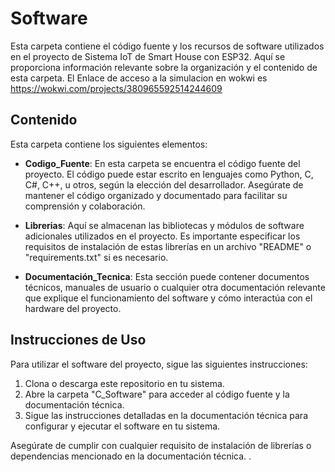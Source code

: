 # Software

Esta carpeta contiene el código fuente y los recursos de software utilizados en el proyecto de Sistema IoT de Smart House con ESP32. Aquí se proporciona información relevante sobre la organización y el contenido de esta carpeta.
El Enlace de acceso a la simulacion en wokwi es https://wokwi.com/projects/380965592514244609

## Contenido

Esta carpeta contiene los siguientes elementos:

- **Codigo_Fuente**: En esta carpeta se encuentra el código fuente del proyecto. El código puede estar escrito en lenguajes como Python, C, C#, C++, u otros, según la elección del desarrollador. Asegúrate de mantener el código organizado y documentado para facilitar su comprensión y colaboración.

- **Librerias**: Aquí se almacenan las bibliotecas y módulos de software adicionales utilizados en el proyecto. Es importante especificar los requisitos de instalación de estas librerías en un archivo "README" o "requirements.txt" si es necesario.

- **Documentación_Tecnica**: Esta sección puede contener documentos técnicos, manuales de usuario o cualquier otra documentación relevante que explique el funcionamiento del software y cómo interactúa con el hardware del proyecto.

## Instrucciones de Uso

Para utilizar el software del proyecto, sigue las siguientes instrucciones:

1. Clona o descarga este repositorio en tu sistema.
2. Abre la carpeta "C_Software" para acceder al código fuente y la documentación técnica.
3. Sigue las instrucciones detalladas en la documentación técnica para configurar y ejecutar el software en tu sistema.

Asegúrate de cumplir con cualquier requisito de instalación de librerías o dependencias mencionado en la documentación técnica.
.

